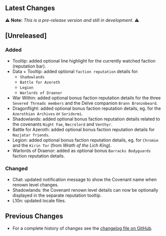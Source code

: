 ## Latest Changes

⚠️ **Note:** _This is a pre-release version and still in development._ ⚠️

## [Unreleased]

### Added

* Tooltip: added optional line highlight for the currently watched faction (reputation bar).
* Data + Tooltip: added optional `faction reputation` details for:
  + `Shadowlands`
  + `Battle for Azeroth`
  + `Legion`
  + `Warlords of Draenor`
* War Within: added optional bonus faction reputation details for the three `Severed Threads members` and the Delve companion `Brann Bronzebeard`.
* Dragonflight: added optional bonus faction reputation details, eg. for the `Azerothian Archives` or `Soridormi`.
* Shadowlands: added optional bonus faction reputation details related to the covenants `Night Fae`, `Necrolord` and `Venthyr`.
* Battle for Azeroth: added optional bonus faction reputation details for `Nazjatar friends`.
* Legion: added optional bonus faction reputation details, eg. for `Chromie` and the `Kirin Tor` (from _Wrath of the Lich King_).
* Warlords of Draenor: added as optional bonus `Barracks Bodyguards` faction reputation details.

### Changed

* Chat: updated notification message to show the Covenant name when renown level changes.
* Shadowlands: the Covenant renown level details can now be optionally displayed in the separate reputation tooltip.
* L10n: updated locale files.

## Previous Changes

* For a complete history of changes see the [changelog file on GitHub](https://github.com/erglo/mission-report-button-plus/blob/main/CHANGELOG.md "CHANGELOG.md").
